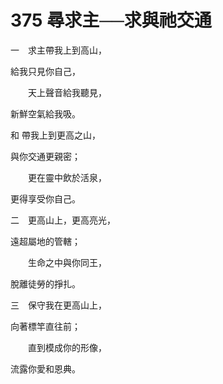 # 375 尋求主──求與祂交通

一　求主帶我上到高山，

給我只見你自己，

　　天上聲音給我聽見，

新鮮空氣給我吸。

和 帶我上到更高之山，

與你交通更親密；

　　更在靈中飲於活泉，

更得享受你自己。

二　更高山上，更高亮光，

遠超屬地的管轄；

　　生命之中與你同王，

脫離徒勞的掙扎。

三　保守我在更高山上，

向著標竿直往前；

　　直到模成你的形像，

流露你愛和恩典。

